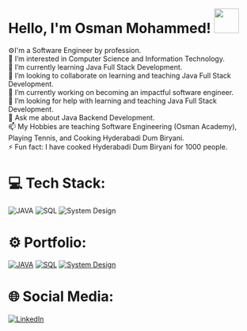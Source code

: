 # Hello, I'm Osman Mohammed! <img src = "https://raw.githubusercontent.com/MartinHeinz/MartinHeinz/master/wave.gif" width = 50px>
⚙️I'm a Software Engineer by profession.<br>👀 I’m interested in Computer Science and Information Technology.<br>🌱 I’m currently learning Java Full Stack Development.<br>💞️ I’m looking to collaborate on learning and teaching Java Full Stack Development.<br>🔭 I’m currently working on becoming an impactful software engineer.<br>🤝 I’m looking for help with learning and teaching Java Full Stack Development.<br>💬 Ask me about Java Backend Development. <br>📫 My Hobbies are teaching Software Engineering (Osman Academy), Playing Tennis, and Cooking Hyderabadi Dum Biryani.<br>⚡ Fun fact: I have cooked Hyderabadi Dum Biryani for 1000 people. 

# 💻 Tech Stack:
![JAVA](https://img.shields.io/badge/java-%236DB33F.svg?style=for-the-badge&logo=java&logoColor=white)
![SQL](https://img.shields.io/badge/sql-%236DB33F.svg?style=for-the-badge&logo=sql&logoColor=white)
![System Design](https://img.shields.io/badge/System%20Design-%236DB33F.svg?style=for-the-badge&logo=spring&logoColor=white) 

# ⚙️ Portfolio:
[![JAVA](https://img.shields.io/badge/java%20projects-%236DB33F.svg?style=for-the-badge&logo=java&logoColor=white)](https://github.com/stars/osman-software-engineer/lists/portfolio-java)
[![SQL](https://img.shields.io/badge/sql%20projects-%236DB33F.svg?style=for-the-badge&logo=java&logoColor=white)](https://github.com/stars/osman-software-engineer/lists/portfolio-sql)
[![System Design](https://img.shields.io/badge/system%20design%20projects-%236DB33F.svg?style=for-the-badge&logo=java&logoColor=white)](https://github.com/stars/osman-software-engineer/lists/portfolio-system-design)

# 🌐 Social Media:
[![LinkedIn](https://img.shields.io/badge/LinkedIn-%230077B5.svg?logo=linkedin&logoColor=white)](https://linkedin.com/in/osman-mohammed-434661108) 


<!---
Osman-SoftwareEngineer/Osman-SoftwareEngineer is a ✨ special ✨ repository because its `README.md` (this file) appears on your GitHub profile.
You can click the Preview link to take a look at your changes.
--->
